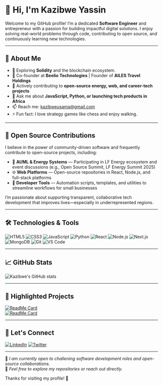 # 👋 Hi, I'm Kazibwe Yassin

Welcome to my GitHub profile! I’m a dedicated **Software Engineer** and entrepreneur with a passion for building impactful digital solutions. I enjoy solving real-world problems through code, contributing to open source, and continuously learning new technologies.

---

## 🚀 About Me

- 🌱 Exploring **Solidity** and the blockchain ecosystem.
- 💼 Co-founder at **Beelio Technologies** | Founder of **AILES Travel Holdings**
- 👯 Actively contributing to **open-source energy, web, and career-tech projects**
- 💬 Ask me about **JavaScript, Python, or launching tech products in Africa**
- 📫 Reach me: [kazibweusama@gmail.com](mailto:kazibweusama@gmail.com)
- ⚡ Fun fact: I love strategy games like chess and enjoy walking.

---

## 👐 Open Source Contributions

I believe in the power of community-driven software and frequently contribute to open-source projects, including:

- 🧠 **AI/ML & Energy Systems** — Participating in LF Energy ecosystem and event discussions (e.g., Open Source Summit, LF Energy Summit 2025)
- 🌐 **Web Platforms** — Open-source repositories in React, Node.js, and full-stack platforms
- 💼 **Developer Tools** — Automation scripts, templates, and utilities to streamline workflows for small businesses

I’m passionate about supporting transparent, collaborative tech development that improves lives—especially in underrepresented regions.

---

## 🛠️ Technologies & Tools

![HTML5](https://img.shields.io/badge/-HTML5-E34F26?style=flat&logo=html5&logoColor=white)
![CSS3](https://img.shields.io/badge/-CSS3-1572B6?style=flat&logo=css3&logoColor=white)
![JavaScript](https://img.shields.io/badge/-JavaScript-F7DF1E?style=flat&logo=javascript&logoColor=black)
![Python](https://img.shields.io/badge/-Python-3776AB?style=flat&logo=python&logoColor=white)
![React](https://img.shields.io/badge/-React-61DAFB?style=flat&logo=react&logoColor=black)
![Node.js](https://img.shields.io/badge/-Node.js-339933?style=flat&logo=node.js&logoColor=white)
![Next.js](https://img.shields.io/badge/-Next.js-000000?style=flat&logo=next.js&logoColor=white)
![MongoDB](https://img.shields.io/badge/-MongoDB-47A248?style=flat&logo=mongodb&logoColor=white)
![Git](https://img.shields.io/badge/-Git-F05032?style=flat&logo=git&logoColor=white)
![VS Code](https://img.shields.io/badge/-VS%20Code-007ACC?style=flat&logo=visual-studio-code&logoColor=white)

---

## 📈 GitHub Stats

![Kazibwe's GitHub stats](https://github-readme-stats.vercel.app/api?username=kazibweyassin&show_icons=true&theme=radical)

---

## 📂 Highlighted Projects

[![ReadMe Card](https://github-readme-stats.vercel.app/api/pin/?username=kazibweyassin&repo=alx-react&theme=radical)](https://github.com/kazibweyassin/alx-react.git)  
[![ReadMe Card](https://github-readme-stats.vercel.app/api/pin/?username=kazibweyassin&repo=Alx-Movie-Streaming-Portfolio-Project&theme=radical)](https://github.com/kazibweyassin/Alx-Movie-Streaming-Portfolio-Project.git)

---

## 🤝 Let's Connect

[![LinkedIn](https://img.shields.io/badge/LinkedIn-0077B5?style=flat&logo=linkedin&logoColor=white)](https://www.linkedin.com/in/kazibweyassin/)
[![Twitter](https://img.shields.io/badge/Twitter-1DA1F2?style=flat&logo=twitter&logoColor=white)](https://twitter.com/kazibweyassin)

---

📌 *I am currently open to challening software development roles and open-source collaborations.*  
📌 *Feel free to explore my repositories or reach out directly.*

Thanks for visiting my profile! 🙏
